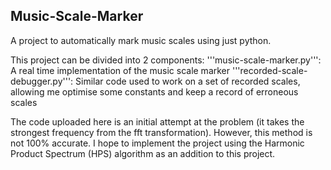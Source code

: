 ## Music-Scale-Marker

A project to automatically mark music scales using just python.

This project can be divided into 2 components: 
'''music-scale-marker.py''': A real time implementation of the music scale marker
'''recorded-scale-debugger.py''': Similar code used to work on a set of recorded scales, allowing me optimise some constants and keep a record of erroneous scales

The code uploaded here is an initial attempt at the problem (it takes the strongest frequency from the fft transformation).
However, this method is not 100% accurate. I hope to implement the project using the Harmonic Product Spectrum (HPS) algorithm as an addition to this project.
